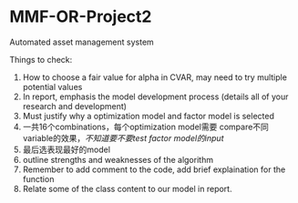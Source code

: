 # MMF-OR-Project2
Automated asset management system

Things to check:

1. How to choose a fair value for alpha in CVAR, may need to try multiple potential values
2. In report, emphasis the model development process (details all of your research and development)
3. Must justify why a optimization model and factor model is selected
4. 一共16个combinations，每个optimization model需要 compare不同variable的效果，*不知道要不要test factor model的input*
5. 最后选表现最好的model
6. outline strengths and weaknesses of the algorithm
7. Remember to add comment to the code, add brief explaination for the function
8. Relate some of the class content to our model in report.